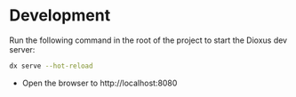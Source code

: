 # Development

Run the following command in the root of the project to start the Dioxus dev server:

```bash
dx serve --hot-reload
```

- Open the browser to http://localhost:8080

